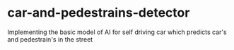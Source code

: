 # car-and-pedestrains-detector
Implementing the basic model of AI for self driving car which predicts car's and pedestrain's in the street
